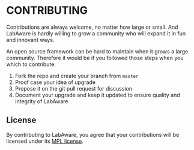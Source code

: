 # CONTRIBUTING

Contributions are always welcome, no matter how large or small. 
And LabAware is hardly willing to grow a community who will expand it in fun and innovant ways.

An open source framework can be hard to maintain when it grows a large community. 
Therefore it would be if you followed those steps when you which to contribute.
1. Fork the repo and create your branch from `master`
2. Proof case your idea of upgrade
3. Propose it on the git pull request for discussion
4. Document your upgrade and keep it updated to ensure quality and integrity of LabAware
## License

By contributing to LabAware, you agree that your contributions will be licensed
under its [MPL license](LICENSE).